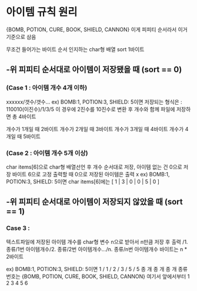 # 아이템 규칙 원리

{BOMB, POTION, CURE, BOOK, SHIELD, CANNON}
이게 피피티 순서라서 이거 기준으로 삼음

무조건 들어가는 바이트
순서 인지하는 char형 배열 sort 1바이트

## -위 피피티 순서대로 아이템이 저장됐을 때 (sort == 0)
### (Case 1 : 아이템 개수 4개 이하)
xxxxxx/갯수/갯수...
ex) BOMB:1, POTION:3, SHIELD: 5이면 
저장되는 형식은 : 110010(이진수)/1/3/5
이 경우에 2진수를 10진수로 변환 후 개수와 함께 파일에 저장하면 총 4바이트

개수가 1개일 때 2바이트
개수가 2개일 때 3바이트
개수가 3개일 때 4바이트
개수가 4개일 때 5바이트

### (Case 2 : 아이템 개수 5개 이상)
char items[6]으로 char형 배열선언 후 개수 순서대로 저장, 아이템 없는 건 0으로 저장
바이트 6으로 고정
출력할 때 0으로 저장된 아이템은 출력 x
ex) BOMB:1, POTION:3, SHIELD: 5이면 
char items[6]에는 [ 1 | 3 | 0 | 0 | 5 | 0 ]

## -위 피피티 순서대로 아이템이 저장되지 않았을 때 (sort == 1)
### Case 3 :
텍스트파일에 저장된 아이템 개수를 char형 변수 n으로 받아서 n만큼 저장 후 출력
/1. 종류/1번 아이템개수/2. 종류/2번 아이템개수.../n. 종류/n번 아이템개수
바이트는 n * 2바이트

ex) BOMB:1, POTION:3, SHIELD: 5이면 
1 / 1 / 2 / 3 / 5 / 5
종  개  종  개  종  개 
종류 번호는 {BOMB, POTION, CURE, BOOK, SHIELD, CANNON} 여기서 앞에서부터 1 2 3 4 5 6
